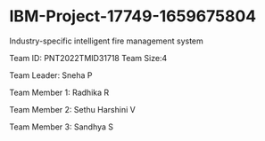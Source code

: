 # IBM-Project-17749-1659675804
Industry-specific intelligent fire management system

Team ID: PNT2022TMID31718  Team Size:4

Team Leader: Sneha P

Team Member 1: Radhika R

Team Member 2: Sethu Harshini V

Team Member 3: Sandhya S
